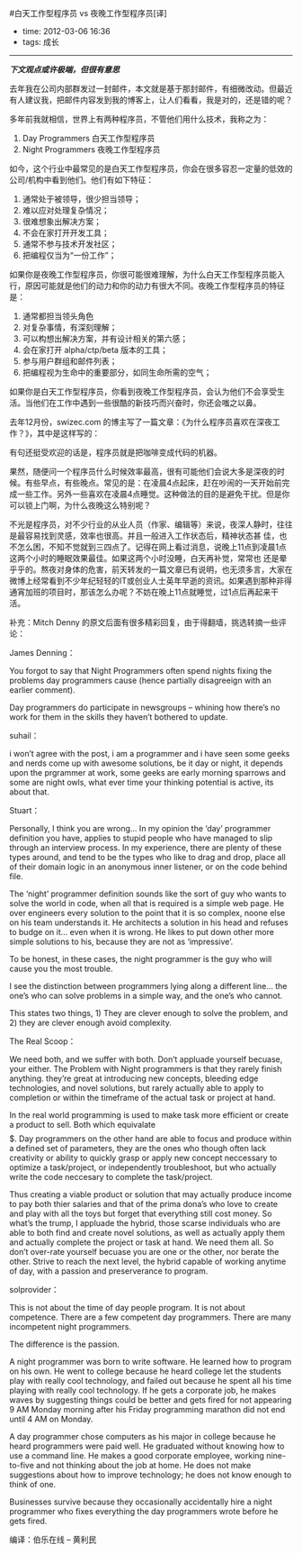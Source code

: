 #白天工作型程序员 vs 夜晚工作型程序员[译]

- time: 2012-03-06 16:36
- tags: 成长

---

***下文观点或许极端，但很有意思***

去年我在公司内部群发过一封邮件，本文就是基于那封邮件，有细微改动。但最近有人建议我，把邮件内容发到我的博客上，让人们看看，我是对的，还是错的呢？

多年前我就相信，世界上有两种程序员，不管他们用什么技术，我称之为：

1. Day Programmers 白天工作型程序员
2. Night Programmers 夜晚工作型程序员

如今，这个行业中最常见的是白天工作型程序员，你会在很多容忍一定量的低效的公司/机构中看到他们。他们有如下特征：

1. 通常处于被领导，很少担当领导；
2. 难以应对处理复杂情况；
3. 很难想象出解决方案；
4. 不会在家打开开发工具；
5. 通常不参与技术开发社区；
6. 把编程仅当为“一份工作”；

如果你是夜晚工作型程序员，你很可能很难理解，为什么白天工作型程序员能入行，原因可能就是他们的动力和你的动力有很大不同。夜晚工作型程序员的特征是：

1. 通常都担当领头角色
2. 对复杂事情，有深刻理解；
3. 可以构想出解决方案，并有设计相关的第六感；
4. 会在家打开 alpha/ctp/beta 版本的工具；
5. 参与用户群组和邮件列表；
6. 把编程视为生命中的重要部分，如同生命所需的空气；

如果你是白天工作型程序员，你看到夜晚工作型程序员，会认为他们不会享受生活。当他们在工作中遇到一些很酷的新技巧而兴奋时，你还会嗤之以鼻。


去年12月份，swizec.com 的博主写了一篇文章：《为什么程序员喜欢在深夜工作？》，其中是这样写的：

有句还挺受欢迎的话是，程序员就是把咖啡变成代码的机器。

果然，随便问一个程序员什么时候效率最高，很有可能他们会说大多是深夜的时候。有些早点，有些晚点。常见的是：在凌晨4点起床，赶在吵闹的一天开始前完成一些工作。另外一些喜欢在凌晨4点睡觉。这种做法的目的是避免干扰。但是你可以锁上门啊，为什么夜晚这么特别呢？

不光是程序员，对不少行业的从业人员（作家、编辑等）来说，夜深人静时，往往是最容易找到灵感，效率也很高。并且一般进入工作状态后，精神状态甚 佳，也不怎么困，不知不觉就到三四点了。记得在网上看过消息，说晚上11点到凌晨1点这两个小时的睡眠效果最佳。如果这两个小时没睡，白天再补觉，常常也 还是晕乎乎的。熬夜对身体的危害，前天转发的一篇文章已有说明，也无须多言，大家在微博上经常看到不少年纪轻轻的IT或创业人士英年早逝的资讯。如果遇到那种非得通宵加班的项目时，那该怎么办呢？不妨在晚上11点就睡觉，过1点后再起来干活。

补充：Mitch Denny 的原文后面有很多精彩回复，由于得翻墙，挑选转摘一些评论：

James Denning：

You forgot to say that Night Programmers often spend nights fixing the problems day programmers cause (hence partially disagreeign with an earlier comment).

Day programmers do participate in newsgroups – whining how there’s no work for them in the skills they haven’t bothered to update.

suhail：

i won’t agree with the post, i am a programmer and i have seen some geeks and nerds come up with awesome solutions, be it day or night, it depends upon the prgrammer at work, some geeks are early morning sparrows and some are night owls, what ever time your thinking potential is active, its about that.

Stuart：

Personally, I think you are wrong… In my opinion the ‘day’ programmer definition you have, applies to stupid people who have managed to slip through an interview process. In my experience, there are plenty of these types around, and tend to be the types who like to drag and drop, place all of their domain logic in an anonymous inner listener, or on the code behind file.

The ‘night’ programmer definition sounds like the sort of guy who wants to solve the world in code, when all that is required is a simple web page. He over engineers every solution to the point that it is so complex, noone else on his team understands it. He architects a solution in his head and refuses to budge on it… even when it is wrong. He likes to put down other more simple solutions to his, because they are not as ‘impressive’.

To be honest, in these cases, the night programmer is the guy who will cause you the most trouble.

I see the distinction between programmers lying along a different line… the one’s who can solve problems in a simple way, and the one’s who cannot.

This states two things, 1) They are clever enough to solve the problem, and 2) they are clever enough avoid complexity.

The Real Scoop：

We need both, and we suffer with both. Don’t appluade yourself becuase, your either. The Problem with Night programmers is that they rarely finish anything. they’re great at introducing new concepts, bleeding edge technologies, and novel solutions, but rarely actually able to apply to completion or within the timeframe of the actual task or project at hand.

In the real world programming is used to make task more efficient or create a product to sell. Both which equivalate $$$$$. Day programmers on the other hand are able to focus and produce within a defined set of parameters, they are the ones who though often lack creativity or ability to quickly grasp or apply new concept neccessary to optimize a task/project, or independently troubleshoot, but who actually write the code neccesary to complete the task/project.

Thus creating a viable product or solution that may actually produce income to pay both thier salaries and that of the prima dona’s who love to create and play with all the toys but forget that everything still cost money. So what’s the trump, I appluade the hybrid, those scarse individuals who are able to both find and create novel solutions, as well as actually apply them and actually complete the project or task at hand. We need them all. So don’t over-rate yourself becuase you are one or the other, nor berate the other. Strive to reach the next level, the hybrid capable of working anytime of day, with a passion and preserverance to program.

solprovider：

This is not about the time of day people program. It is not about competence. There are a few competent day programmers. There are many incompetent night programmers.

The difference is the passion.

A night programmer was born to write software. He learned how to program on his own. He went to college because he heard college let the students play with really cool technology, and failed out because he spent all his time playing with really cool technology. If he gets a corporate job, he makes waves by suggesting things could be better and gets fired for not appearing 9 AM Monday morning after his Friday programming marathon did not end until 4 AM on Monday.

A day programmer chose computers as his major in college because he heard programmers were paid well. He graduated without knowing how to use a command line. He makes a good corporate employee, working nine-to-five and not thinking about the job at home. He does not make suggestions about how to improve technology; he does not know enough to think of one.

Businesses survive because they occasionally accidentally hire a night programmer who fixes everything the day programmers wrote before he gets fired.

编译：伯乐在线 – 黄利民
